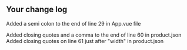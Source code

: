 ## Your change log

Added a semi colon to the end of line 29 in App.vue file

Added closing quotes and a comma to the end of line 60 in product.json
Added closing quotes on line 61 just after "width" in product.json
